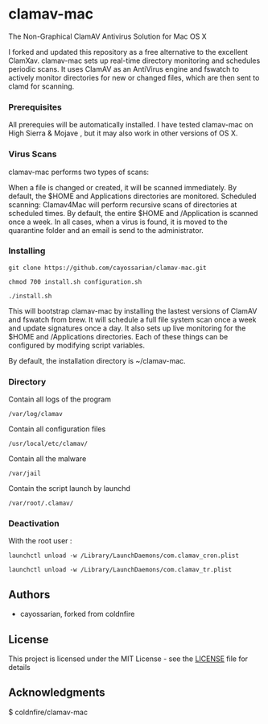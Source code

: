 
# clamav-mac

The Non-Graphical ClamAV Antivirus Solution for Mac OS X

I forked and updated this repository as a free alternative to the excellent ClamXav. clamav-mac sets up real-time directory monitoring and schedules periodic scans. It uses ClamAV as an AntiVirus engine and fswatch to actively monitor directories for new or changed files, which are then sent to clamd for scanning.


### Prerequisites

All prerequies will be automatically installed. I have tested clamav-mac on High Sierra & Mojave , but it may also work in other versions of OS X.

### Virus Scans

clamav-mac performs two types of scans:

When a file is changed or created, it will be scanned immediately. By default, the $HOME and Applications directories are monitored.
Scheduled scanning: Clamav4Mac will perform recursive scans of directories at scheduled times. By default, the entire $HOME and /Application is scanned once a week.
In all cases, when a virus is found, it is moved to the quarantine folder and an email is send to the administrator.

### Installing

```
git clone https://github.com/cayossarian/clamav-mac.git
```

```
chmod 700 install.sh configuration.sh
```

```
./install.sh
```

This will bootstrap clamav-mac by installing the lastest versions of ClamAV and fswatch from brew. It will schedule a full file system scan once a week and update signatures once a day. It also sets up live monitoring for the $HOME and /Applications directories. Each of these things can be configured by modifying script variables.

By default, the installation directory is ~/clamav-mac.

### Directory

Contain all logs of the program

```
/var/log/clamav
```

Contain all configuration files

```
/usr/local/etc/clamav/
```

Contain all the malware

```
/var/jail
```

Contain the script launch by launchd

```
/var/root/.clamav/
```

### Deactivation

With the root user :

```
launchctl unload -w /Library/LaunchDaemons/com.clamav_cron.plist
```

```
launchctl unload -w /Library/LaunchDaemons/com.clamav_tr.plist
```

## Authors

* cayossarian, forked from coldnfire

## License

This project is licensed under the MIT License - see the [LICENSE](LICENSE) file for details

## Acknowledgments

$ coldnfire/clamav-mac

